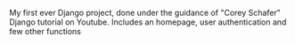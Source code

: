 My first ever Django project, done under the guidance of "Corey Schafer" Django tutorial on Youtube. Includes an homepage, user authentication and few other functions
